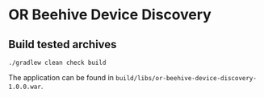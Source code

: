# OR Beehive Device Discovery

Build tested archives
---

    ./gradlew clean check build

The application can be found in `build/libs/or-beehive-device-discovery-1.0.0.war`.